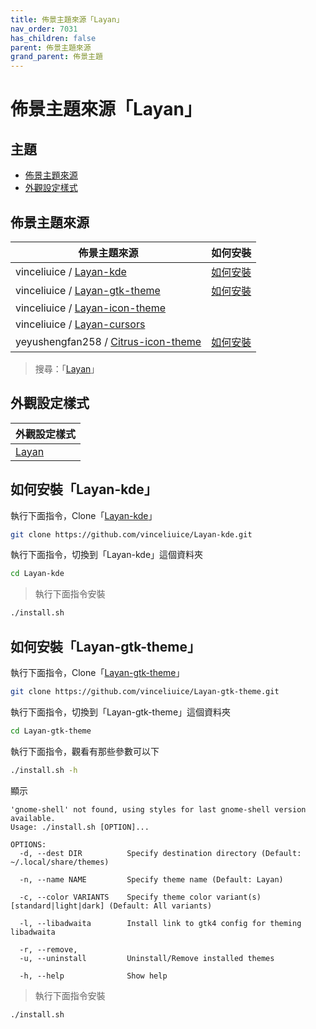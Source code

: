 ```yaml
---
title: 佈景主題來源「Layan」
nav_order: 7031
has_children: false
parent: 佈景主題來源
grand_parent: 佈景主題
---
```



# 佈景主題來源「Layan」




## 主題

* [佈景主題來源](#佈景主題來源)
* [外觀設定樣式](#外觀設定樣式)




## 佈景主題來源

| 佈景主題來源 | 如何安裝 |
| ---------- | ------- |
| vinceliuice / [Layan-kde](https://github.com/vinceliuice/Layan-kde) | [如何安裝](#如何安裝Layan-kde) |
| vinceliuice / [Layan-gtk-theme](https://github.com/vinceliuice/Layan-gtk-theme) | [如何安裝](#如何安裝Layan-gtk-theme) |
| vinceliuice / [Layan-icon-theme](https://github.com/vinceliuice/Layan-icon-theme) | |
| vinceliuice / [Layan-cursors](https://github.com/vinceliuice/Layan-cursors) | |
| yeyushengfan258 / [Citrus-icon-theme](https://github.com/yeyushengfan258/Citrus-icon-theme) | [如何安裝](https://samwhelp.github.io/note-about-lubuntu-lxqt-with-kwin/read/subject/theme/source/Citrus.html#如何安裝citrus-icon-theme) |


> 搜尋：「[Layan](https://github.com/vinceliuice?tab=repositories&q=Layan)」




## 外觀設定樣式

| 外觀設定樣式 |
| ---------- |
| [Layan](https://samwhelp.github.io/note-about-lubuntu-lxqt-with-kwin/read/subject/style/recipe/Layan.html) |




## 如何安裝「Layan-kde」

執行下面指令，Clone「[Layan-kde](https://github.com/vinceliuice/Layan-kde)」

``` sh
git clone https://github.com/vinceliuice/Layan-kde.git
```

執行下面指令，切換到「Layan-kde」這個資料夾

``` sh
cd Layan-kde
```

> 執行下面指令安裝

``` sh
./install.sh
```




## 如何安裝「Layan-gtk-theme」

執行下面指令，Clone「[Layan-gtk-theme](https://github.com/vinceliuice/Layan-gtk-theme)」

``` sh
git clone https://github.com/vinceliuice/Layan-gtk-theme.git
```

執行下面指令，切換到「Layan-gtk-theme」這個資料夾

``` sh
cd Layan-gtk-theme
```

執行下面指令，觀看有那些參數可以下

``` sh
./install.sh -h
```

顯示

```
'gnome-shell' not found, using styles for last gnome-shell version available.
Usage: ./install.sh [OPTION]...

OPTIONS:
  -d, --dest DIR          Specify destination directory (Default: ~/.local/share/themes)

  -n, --name NAME         Specify theme name (Default: Layan)

  -c, --color VARIANTS    Specify theme color variant(s) [standard|light|dark] (Default: All variants)

  -l, --libadwaita        Install link to gtk4 config for theming libadwaita

  -r, --remove,
  -u, --uninstall         Uninstall/Remove installed themes

  -h, --help              Show help
```

> 執行下面指令安裝

``` sh
./install.sh
```
